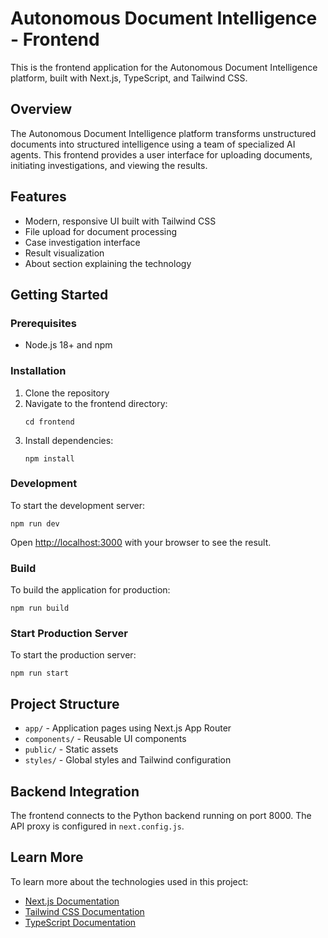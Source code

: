 # Autonomous Document Intelligence - Frontend

This is the frontend application for the Autonomous Document Intelligence platform, built with Next.js, TypeScript, and Tailwind CSS.

## Overview

The Autonomous Document Intelligence platform transforms unstructured documents into structured intelligence using a team of specialized AI agents. This frontend provides a user interface for uploading documents, initiating investigations, and viewing the results.

## Features

- Modern, responsive UI built with Tailwind CSS
- File upload for document processing
- Case investigation interface
- Result visualization
- About section explaining the technology

## Getting Started

### Prerequisites

- Node.js 18+ and npm

### Installation

1. Clone the repository
2. Navigate to the frontend directory:
   ```
   cd frontend
   ```
3. Install dependencies:
   ```
   npm install
   ```

### Development

To start the development server:

```
npm run dev
```

Open [http://localhost:3000](http://localhost:3000) with your browser to see the result.

### Build

To build the application for production:

```
npm run build
```

### Start Production Server

To start the production server:

```
npm run start
```

## Project Structure

- `app/` - Application pages using Next.js App Router
- `components/` - Reusable UI components
- `public/` - Static assets
- `styles/` - Global styles and Tailwind configuration

## Backend Integration

The frontend connects to the Python backend running on port 8000. The API proxy is configured in `next.config.js`.

## Learn More

To learn more about the technologies used in this project:

- [Next.js Documentation](https://nextjs.org/docs)
- [Tailwind CSS Documentation](https://tailwindcss.com/docs)
- [TypeScript Documentation](https://www.typescriptlang.org/docs) 